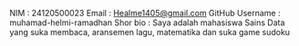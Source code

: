 NIM : 24120500023
Email : Healme1405@gmail.com
GitHub Username : muhamad-helmi-ramadhan
Shor bio : Saya adalah mahasiswa Sains Data yang suka membaca, aransemen lagu, matematika dan suka game sudoku


